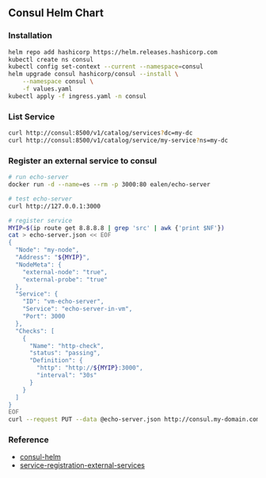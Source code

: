 ## Consul Helm Chart
### Installation
```bash
helm repo add hashicorp https://helm.releases.hashicorp.com
kubectl create ns consul
kubectl config set-context --current --namespace=consul
helm upgrade consul hashicorp/consul --install \
    --namespace consul \
    -f values.yaml
kubectl apply -f ingress.yaml -n consul
```

### List Service
```bash
curl http://consul:8500/v1/catalog/services?dc=my-dc
curl http://consul:8500/v1/catalog/service/my-service?ns=my-dc
```

### Register an external service to consul

```bash
# run echo-server
docker run -d --name=es --rm -p 3000:80 ealen/echo-server

# test echo-server
curl http://127.0.0.1:3000

# register service
MYIP=$(ip route get 8.8.8.8 | grep 'src' | awk {'print $NF'})
cat > echo-server.json << EOF
{
  "Node": "my-node",
  "Address": "${MYIP}",
  "NodeMeta": {
    "external-node": "true",
    "external-probe": "true"
  },
  "Service": {
    "ID": "vm-echo-server",
    "Service": "echo-server-in-vm",
    "Port": 3000
  },
  "Checks": [
    {
      "Name": "http-check",
      "status": "passing",
      "Definition": {
        "http": "http://${MYIP}:3000",
        "interval": "30s"
      }
    }
  ]
}
EOF
curl --request PUT --data @echo-server.json http://consul.my-domain.com:8500/v1/catalog/register
```

### Reference
* [consul-helm](https://github.com/hashicorp/consul-helm)
* [service-registration-external-services](https://learn.hashicorp.com/tutorials/consul/service-registration-external-services)
